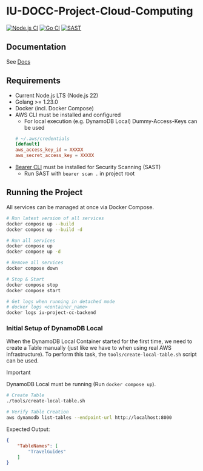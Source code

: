# IU-DOCC-Project-Cloud-Computing

[![Node.js CI](https://github.com/marcelfrey29/IU-DOCC-Project-Cloud-Computing/actions/workflows/ci-node.yml/badge.svg)](https://github.com/marcelfrey29/IU-DOCC-Project-Cloud-Computing/actions/workflows/ci-node.yml)
[![Go CI](https://github.com/marcelfrey29/IU-DOCC-Project-Cloud-Computing/actions/workflows/ci-go.yml/badge.svg)](https://github.com/marcelfrey29/IU-DOCC-Project-Cloud-Computing/actions/workflows/ci-go.yml)
[![SAST](https://github.com/marcelfrey29/marcelfrey29.github.io/actions/workflows/sast.yml/badge.svg)](https://github.com/marcelfrey29/marcelfrey29.github.io/actions/workflows/sast.yml)

## Documentation

See [Docs](docs/docs.md)

## Requirements

- Current Node.js LTS (Node.js 22)
- Golang >= 1.23.0
- Docker (incl. Docker Compose)
- AWS CLI must be installed and configured
    - For local execution (e.g. DynamoDB Local) Dummy-Access-Keys can be used
    ```conf
    # ~/.aws/credentials
    [default]
    aws_access_key_id = XXXXX
    aws_secret_access_key = XXXXX
    ```
- [Bearer CLI](https://github.com/Bearer/bearer) must be installed for Security Scanning (SAST)
    - Run SAST with `bearer scan .` in project root

## Running the Project

All services can be managed at once via Docker Compose.

```bash
# Run latest version of all services
docker compose up --build
docker compose up --build -d

# Run all services
docker compose up
docker compose up -d

# Remove all services
docker compose down

# Stop & Start
docker compose stop
docker compose start

# Get logs when running in detached mode
# docker logs <container_name>
docker logs iu-project-cc-backend
```

### Initial Setup of DynamoDB Local

When the DynamoDB Local Container started for the first time, we need to create a Table manually (just like we have to when using real AWS infrastructure).
To perform this task, the `tools/create-local-table.sh` script can be used. 

> [!IMPORTANT]
> DynamoDB Local must be running (Run `docker compose up`).

```bash
# Create Table
./tools/create-local-table.sh

# Verify Table Creation
aws dynamodb list-tables --endpoint-url http://localhost:8000
```

Expected Output: 
```json
{
    "TableNames": [
        "TravelGuides"
    ]
}
```
